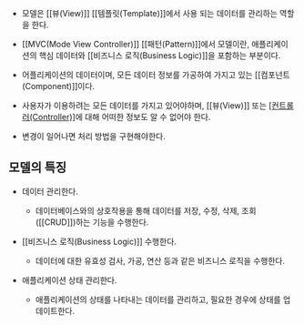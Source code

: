 - 모델은 [[뷰(View)]] [[템플릿(Template)]]에서 사용 되는 데이터를 관리하는 역할을 한다.
- [[MVC(Mode View Controller)]] [[패턴(Pattern)]]에서 모델이란, 애플리케이션의 핵심 데이터와 [[비즈니스 로직(Business Logic)]]을 포함하는 부분이다.

- 어플리케이션의 데이터이며, 모든 데이터 정보를 가공하여 가지고 있는 [[컴포넌트(Component)]]이다.
- 사용자가 이용하려는 모든 데이터를 가지고 있어야하며, [[뷰(View)]] 또는 [[컨트롤러(Controller)]](컨트롤러)에 대해 어떠한 정보도 알 수 없어야 한다.

- 변경이 일어나면 처리 방법을 구현해야한다.

## 모델의 특징

- 데이터 관리한다.
	- 데이터베이스와의 상호작용을 통해 데이터를 저장, 수정, 삭제, 조회([[CRUD]])하는 기능을 수행한다.

- [[비즈니스 로직(Business Logic)]] 수행한다.
	- 데이터에 대한 유효성 검사, 가공, 연산 등과 같은 비즈니스 로직을 수행한다.

-  애플리케이션 상태 관리한다.
	- 애플리케이션의 상태를 나타내는 데이터를 관리하고, 필요한 경우에 상태를 업데이트한다.